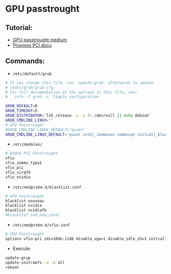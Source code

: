 # GPU passtrought

## Tutorial:

* [GPU passtrought medium](https://akashrajvanshi.medium.com/step-by-step-guide-for-proxmox-gpu-passthrough-6e885898fdae)
* [Proxmox PCI docu](https://pve.proxmox.com/wiki/PCI_Passthrough#Nvidia_specific_issues)


## Commands:

* `/etc/default/grub`

```sh
# If you change this file, run 'update-grub' afterwards to update
# /boot/grub/grub.cfg.
# For full documentation of the options in this file, see:
#   info -f grub -n 'Simple configuration'

GRUB_DEFAULT=0
GRUB_TIMEOUT=5
GRUB_DISTRIBUTOR=`lsb_release -i -s 2> /dev/null || echo Debian`
GRUB_CMDLINE_LINUX=""
# GPU Passtrought
#GRUB_CMDLINE_LINUX_DEFAULT="quiet"
GRUB_CMDLINE_LINUX_DEFAULT="quiet intel_iommu=on iommu=pt initcall_blacklist=sysfb_init"
```

* `/etc/modules/`

```sh
# Added PCI Passtrought
vfio
vfio_iommu_type1
vfio_pci
vfio_virqfd
vfio_nvidia
```

* `/etc/modprobe.d/blacklist.conf`

```sh
# GPU Passtrought
blacklist nouveau
blacklist nvidia
blacklist nvidiafb
#blacklist snd_hda_intel
```

* `/etc/modprobe.d/vfio.conf`

```sh
# GPU Passtrought
options vfio-pci ids=10de:11d8 disable_vga=1 disable_idle_d3=1 initcall_blacklist=sysfb_init
```

* Execute:

```sh
update-grup
update-initramfs -u -k all
reboot
```
